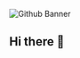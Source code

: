 ![Github Banner](https://images.squarespace-cdn.com/content/v1/60a6da4203324b14cb6c04d1/17a1baa8-eacb-4542-ab8c-4149b3db54ed/UCLA+Royce+Hall%2C+Los+Angeles%2C+CA+%282%29.jpg)
## Hi there 👋

<!--
**JonOuyang/JonOuyang** is a ✨ _special_ ✨ repository because its `README.md` (this file) appears on your GitHub profile.

Here are some ideas to get you started:

- 🔭 I’m currently working on ...
- 🌱 I’m currently learning ...
- 👯 I’m looking to collaborate on ...
- 🤔 I’m looking for help with ...
- 💬 Ask me about ...
- 📫 How to reach me: ...
- 😄 Pronouns: ...
- ⚡ Fun fact: ...
-->
